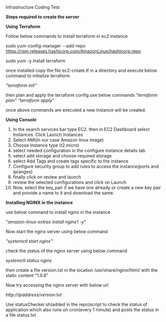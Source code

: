 Infrastructure Coding Test

**Steps required to create the server**

**Using Terraform**

Follow below commands to install terraform in ec2 instance

sudo yum-config-manager --add-repo https://rpm.releases.hashicorp.com/AmazonLinux/hashicorp.repo

sudo yum -y install terraform

once installed copy the file ec2-create.tf in a directory and execute below command to initialize terraform

_"terraform init"_

then plan and apply the terraform config use below commands
_"terraform plan"_
_"terraform apply"_

once above commands are executed a new instance will be created.

**Using Console**

1) In the search services bar type EC2. then in EC2 Dashboard select Instances. Click Launch Instances
2) Select AMI(in our case Amazon linux image)
3) Choose Instance type (t2.micro)
4) select needed configuration in the configure instance details tab
5) select add storage and choose required storage
6) select Add Tags and create tags specific to the instance
7) Configure security group to add rules to access the instance(ports and ipranges)
8) finally click on review and launch
9) review the selected configurations and click on Launch
10) Now, select the key_pair if we have one already or create a new key pair and provide a name to it and download the same.

**Installing NGINX in the instance**

use below command to install nginx in the instance

"_amazon-linux-extras install nginx1 -y_"

Now start the nginx server using below command

_"systemctl start nginx"_

check the status of the nginx server using below command

_systemctl status nginx_

then create a file version.txt in the location /usr/share/nginx/html/ with the static content "1.0.6"

Now try accessing the nginx server with below url

_http://ipaddress/version.txt_

Use statusChecker.sh(added in the repo)script to check the status of application which also runs on cron(every 1 minute) and posts the status in a file status.txt


